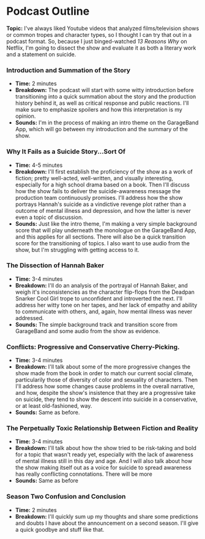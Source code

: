 # Podcast Outline
**Topic:** I've always liked Youtube videos that analyzed films/television shows or common tropes and character types, so I thought I can try that out in a podcast format. So, because I just binged-watched *13 Reasons Why* on Netflix, I'm going to dissect the show and evaluate it as both a literary work and a statement on suicide.

### Introduction and Summation of the Story 
* **Time:** 2 minutes
* **Breakdown:** The podcast will start with some witty introduction before transitioning into a quick summation about the story and the production history behind it, as well as critical response and public reactions. I'll make sure to emphasize spoilers and how this interpretation is my opinion.
* **Sounds:** I'm in the process of making an intro theme on the GarageBand App, which will go between my introduction and the summary of the show.
### Why It Fails as a Suicide Story...Sort Of
* **Time:** 4-5 minutes
* **Breakdown:** I'll first establish the proficiency of the show as a work of fiction; pretty well-acted, well-written, and visually interesting, especially for a high school drama based on a book. Then I'll discuss how the show fails to deliver the suicide-awareness message the production team continuously promises. I'll address how the show portrays Hannah's suicide as a vindictive revenge plot rather than a outcome of mental illness and depression, and how the latter is never even a topic of discussion.
* **Sounds:** Just like the intro theme, I'm making a very simple background score that will play underneath the monologue on the GarageBand App, and this applies for all sections. There will also be a quick transition score for the transitioning of topics. I also want to use audio from the show, but I'm struggling with getting access to it.
### The Dissection of Hannah Baker
* **Time:** 3-4 minutes
* **Breakdown:** I'll do an analysis of the portrayal of Hannah Baker, and weigh it's inconsistencies as the character flip-flops from the Deadpan Snarker Cool Girl trope to unconfident and introverted the next. I'll address her witty tone on her tapes, and her lack of empathy and ability to communicate with others, and, again, how mental illness was never addressed.
* **Sounds:** The simple background track and transition score from GarageBand and some audio from the show as evidence. 
### Conflicts: Progressive and Conservative Cherry-Picking.
* **Time:** 3-4 minutes
* **Breakdown:** I'll talk about some of the more progressive changes the show made from the book in order to match our current social climate, particularily those of diversity of color and sexuality of characters. Then I'll address how some changes cause problems in the overall narrative, and how, despite the show's insistence that they are a progressive take on suicide, they tend to show the descent into suicide in a conservative, or at least old-fashioned, way.  
* **Sounds:** Same as before.
### The Perpetually Toxic Relationship Between Fiction and Reality
* **Time:** 3-4 minutes
* **Breakdown:** I'll talk about how the show tried to be risk-taking and bold for a topic that wasn't ready yet, especially with the lack of awareness of mental illness still in this day and age. And I will also talk about how the show making itself out as a voice for suicide to spread awareness has really conflicting connotations. There will be more 
* **Sounds:** Same as before
### Season Two Confusion and Conclusion
* **Time:** 2 minutes
* **Breakdown:** I'll quickly sum up my thoughts and share some predictions and doubts I have about the announcement on a second season. I'll give a quick goodbye and stuff like that.